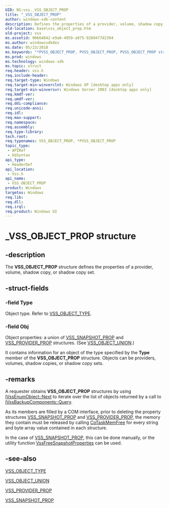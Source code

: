 ```yaml
---
UID: NS:vss._VSS_OBJECT_PROP
title: "_VSS_OBJECT_PROP"
author: windows-sdk-content
description: Defines the properties of a provider, volume, shadow copy, or shadow copy set.
old-location: base\vss_object_prop.htm
old-project: vss
ms.assetid: 90664042-e9a0-4959-a975-9289477d2394
ms.author: windowssdkdev
ms.date: 05/23/2018
ms.keywords: "*PVSS_OBJECT_PROP, PVSS_OBJECT_PROP, PVSS_OBJECT_PROP structure pointer [VSS], VSS_OBJECT_PROP, VSS_OBJECT_PROP structure [VSS], _VSS_OBJECT_PROP, _win32_vss_object_prop, base.vss_object_prop, vss/PVSS_OBJECT_PROP, vss/VSS_OBJECT_PROP"
ms.prod: windows
ms.technology: windows-sdk
ms.topic: struct
req.header: vss.h
req.include-header: 
req.target-type: Windows
req.target-min-winverclnt: Windows XP [desktop apps only]
req.target-min-winversvr: Windows Server 2003 [desktop apps only]
req.kmdf-ver: 
req.umdf-ver: 
req.ddi-compliance: 
req.unicode-ansi: 
req.idl: 
req.max-support: 
req.namespace: 
req.assembly: 
req.type-library: 
tech.root: 
req.typenames: VSS_OBJECT_PROP, *PVSS_OBJECT_PROP
topic_type:
 - APIRef
 - kbSyntax
api_type:
 - HeaderDef
api_location:
 - Vss.h
api_name:
 - VSS_OBJECT_PROP
product: Windows
targetos: Windows
req.lib: 
req.dll: 
req.irql: 
req.product: Windows UI
---
```


# _VSS_OBJECT_PROP structure


## -description


The <b>VSS_OBJECT_PROP</b> structure defines the 
    properties of a provider, volume, shadow copy, or shadow copy set.


## -struct-fields




### -field Type

Object type. Refer to <a href="https://msdn.microsoft.com/b7c91003-0ce7-463e-a816-c212da9dc31e">VSS_OBJECT_TYPE</a>.


### -field Obj

Object properties: a union of <a href="https://msdn.microsoft.com/070ec204-e751-4ebf-8f99-3c415f203cb2">VSS_SNAPSHOT_PROP</a> 
      and <a href="https://msdn.microsoft.com/000da95d-a3f5-447e-a96d-c8fb34e9d0d3">VSS_PROVIDER_PROP</a> structures. (See 
      <a href="https://msdn.microsoft.com/e8d70f20-00a9-4cae-a92c-e3f3673a8db3">VSS_OBJECT_UNION</a>.) 
     

It contains information for an object of the type specified by the <b>Type</b> member of 
      the <b>VSS_OBJECT_PROP</b> structure. Objects can be 
      providers, volumes, shadow copies, or shadow copy sets.


## -remarks



A requester obtains <b>VSS_OBJECT_PROP</b> structures by 
    using <a href="https://msdn.microsoft.com/9bfaba94-802f-47f5-9843-acc05b32f1b2">IVssEnumObject::Next</a> to iterate over the list 
    of objects returned by a call to 
    <a href="https://msdn.microsoft.com/3f79bf84-c7b9-4291-ae3b-7061fe3199e9">IVssBackupComponents::Query</a>.

As its members are filled by a COM interface, prior to deleting the property structures 
    <a href="https://msdn.microsoft.com/070ec204-e751-4ebf-8f99-3c415f203cb2">VSS_SNAPSHOT_PROP</a> and 
    <a href="https://msdn.microsoft.com/000da95d-a3f5-447e-a96d-c8fb34e9d0d3">VSS_PROVIDER_PROP</a>, the memory they contain must be 
    released by calling <a href="https://msdn.microsoft.com/en-us/library/windows/desktop/ms680722">CoTaskMemFree</a> for every string and 
    byte array value contained in each structure.

In the case of <a href="https://msdn.microsoft.com/070ec204-e751-4ebf-8f99-3c415f203cb2">VSS_SNAPSHOT_PROP</a>, this can be done 
    manually, or the utility function 
    <a href="https://msdn.microsoft.com/d5b5883b-03d5-4a83-af2e-f4d22e26ee82">VssFreeSnapshotProperties</a> can be used.




## -see-also




<a href="https://msdn.microsoft.com/b7c91003-0ce7-463e-a816-c212da9dc31e">VSS_OBJECT_TYPE</a>



<a href="https://msdn.microsoft.com/e8d70f20-00a9-4cae-a92c-e3f3673a8db3">VSS_OBJECT_UNION</a>



<a href="https://msdn.microsoft.com/000da95d-a3f5-447e-a96d-c8fb34e9d0d3">VSS_PROVIDER_PROP</a>



<a href="https://msdn.microsoft.com/070ec204-e751-4ebf-8f99-3c415f203cb2">VSS_SNAPSHOT_PROP</a>
 

 

